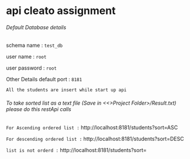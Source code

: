 # api cleato assignment

###### Default Database details

schema name : `test_db`

user name : `root`

user password : `root`

Other Details
default port : `8181`

`All the students are insert while start up api`

###### To take sorted list as a text file (Save in <<>Project Folder>/Result.txt) please do this restApi calls

`For Ascending ordered list :` http://localhost:8181/students?sort=ASC

`For descending ordered list :` http://localhost:8181/students?sort=DESC

`list is not orderd :` http://localhost:8181/students?sort=


